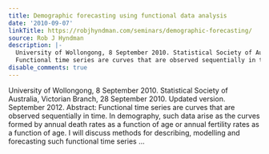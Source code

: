 ```yaml
---
title: Demographic forecasting using functional data analysis
date: '2010-09-07'
linkTitle: https://robjhyndman.com/seminars/demographic-forecasting/
source: Rob J Hyndman
description: |-
  University of Wollongong, 8 September 2010. Statistical Society of Australia, Victorian Branch, 28 September 2010. Updated version. September 2012. Abstract:
  Functional time series are curves that are observed sequentially in time. In demography, such data arise as the curves formed by annual death rates as a function of age or annual fertility rates as a function of age. I will discuss methods for describing, modelling and forecasting such functional time series ...
disable_comments: true
---
```

University of Wollongong, 8 September 2010. Statistical Society of Australia, Victorian Branch, 28 September 2010. Updated version. September 2012. Abstract:
Functional time series are curves that are observed sequentially in time. In demography, such data arise as the curves formed by annual death rates as a function of age or annual fertility rates as a function of age. I will discuss methods for describing, modelling and forecasting such functional time series ...